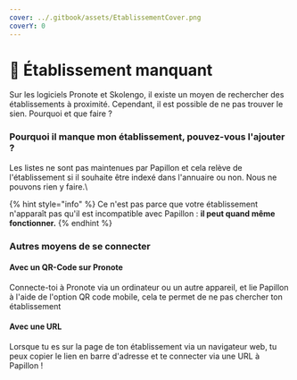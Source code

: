 ```yaml
---
cover: ../.gitbook/assets/EtablissementCover.png
coverY: 0
---
```

# 🏫 Établissement manquant

Sur les logiciels Pronote et Skolengo, il existe un moyen de rechercher des établissements à proximité. Cependant, il est possible de ne pas trouver le sien. Pourquoi et que faire ?

### Pourquoi il manque mon établissement, pouvez-vous l'ajouter ?

Les listes ne sont pas maintenues par Papillon et cela relève de l'établissement si il souhaite être indexé dans l'annuaire ou non. Nous ne pouvons rien y faire.\


{% hint style="info" %}
Ce n'est pas parce que votre établissement n'apparaît pas qu'il est  incompatible avec Papillon : **il peut quand même fonctionner.**
{% endhint %}

### **Autres moyens de se connecter**

#### **Avec un QR-Code sur Pronote**

Connecte-toi à Pronote via un ordinateur ou un autre appareil, et lie Papillon à l'aide de l'option QR code mobile, cela te permet de ne pas chercher ton établissement

#### Avec une URL

Lorsque tu es sur la page de ton établissement via un navigateur web, tu peux copier le lien en barre d'adresse et te connecter via une URL à Papillon !


